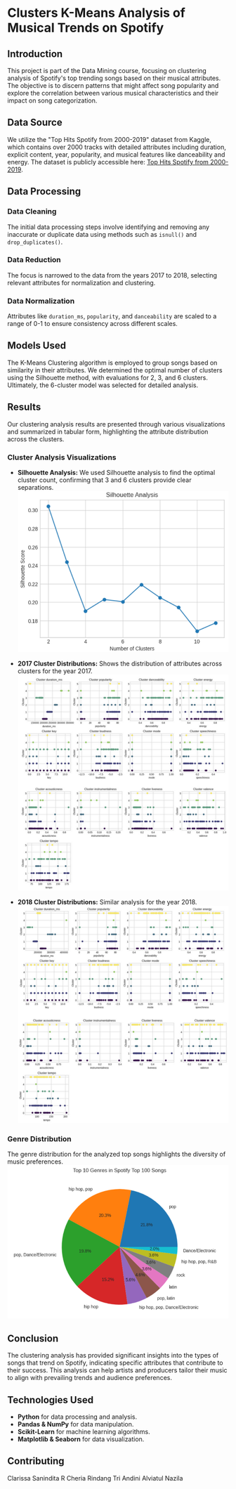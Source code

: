 # Clusters K-Means Analysis of Musical Trends on Spotify

## Introduction
This project is part of the Data Mining course, focusing on clustering analysis of Spotify's top trending songs based on their musical attributes. The objective is to discern patterns that might affect song popularity and explore the correlation between various musical characteristics and their impact on song categorization.

## Data Source
We utilize the "Top Hits Spotify from 2000-2019" dataset from Kaggle, which contains over 2000 tracks with detailed attributes including duration, explicit content, year, popularity, and musical features like danceability and energy. The dataset is publicly accessible here: [Top Hits Spotify from 2000-2019](https://www.kaggle.com/datasets/paradisejoy/top-hits-spotify-from-2000-2019).

## Data Processing
### Data Cleaning
The initial data processing steps involve identifying and removing any inaccurate or duplicate data using methods such as `isnull()` and `drop_duplicates()`.

### Data Reduction
The focus is narrowed to the data from the years 2017 to 2018, selecting relevant attributes for normalization and clustering.

### Data Normalization
Attributes like `duration_ms`, `popularity`, and `danceability` are scaled to a range of 0-1 to ensure consistency across different scales.

## Models Used
The K-Means Clustering algorithm is employed to group songs based on similarity in their attributes. We determined the optimal number of clusters using the Silhouette method, with evaluations for 2, 3, and 6 clusters. Ultimately, the 6-cluster model was selected for detailed analysis.

## Results
Our clustering analysis results are presented through various visualizations and summarized in tabular form, highlighting the attribute distribution across the clusters.

### Cluster Analysis Visualizations
- **Silhouette Analysis:** We used Silhouette analysis to find the optimal cluster count, confirming that 3 and 6 clusters provide clear separations.
  ![Silhouette Analysis](Images/silhouette_score.png)
  

- **2017 Cluster Distributions:** Shows the distribution of attributes across clusters for the year 2017.
  ![2017 Cluster Distributions](Images/2017.png)

- **2018 Cluster Distributions:** Similar analysis for the year 2018.
  ![2018 Cluster Distributions](Images/2018.png)


### Genre Distribution
The genre distribution for the analyzed top songs highlights the diversity of music preferences.
![Top 10 Genres in Spotify Top 100 Songs](Images/top_10_genre.png)

## Conclusion
The clustering analysis has provided significant insights into the types of songs that trend on Spotify, indicating specific attributes that contribute to their success. This analysis can help artists and producers tailor their music to align with prevailing trends and audience preferences.

## Technologies Used
- **Python** for data processing and analysis.
- **Pandas & NumPy** for data manipulation.
- **Scikit-Learn** for machine learning algorithms.
- **Matplotlib & Seaborn** for data visualization.

## Contributing
Clarissa Sanindita R
Cheria Rindang Tri Andini
Alviatul Nazila
